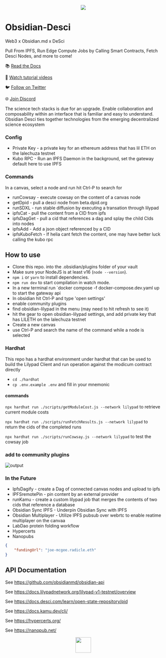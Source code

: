 <p align="center">
<img src="https://obsidian-desci.github.io/Docs/img/obsidian-desci-md-banner.png" />
</p>

# Obsidian-Desci


Web3 x Obsidian.md x DeSci

Pull From IPFS, Run Edge Compute Jobs by Calling Smart Contracts, Fetch Desci Nodes, and more to come!

📚 [Read the Docs](obsidian-desci.github.io/Docs/)

🎥 [Watch tutorial videos](https://www.youtube.com/@Obsidian-Desci-fs7uw)

🐦 [Follow on Twitter](https://twitter.com/Obsidian_Desci)

🌐 [Join Discord](https://discord.gg/3sFAbjF5uH)

The science tech stacks is due for an upgrade.  Enable collaboration and composability within an interface that is familiar and easy to understand.  Obsidian Desci ties together technologies from the emerging decentralized science ecosystem

### Config
- Private Key - a private key for an ethereum address that has lil ETH on the lalechuza testnet
- Kubo RPC - Run an IPFS Daemon in the background, set the gateway default here to use IPFS

### Commands
In a canvas, select a node and run hit Ctrl-P to search for
- runCowsay - execute cowsay on the content of a canvas node
- getDpid - pull a desci node from beta.dpid.org
- runSDXL - run stable diffusion by executing a transation through lilypad
- ipfsCat - pull the content from a CID from ipfs
- ipfsDagGet - pull a cid that references a dag and splay the child CIds into nodes
- ipfsAdd - Add a json object referenced by a CID
- ipfsKuboFetch - If helia cant fetch the content, one may have better luck calling the kubo rpc

## How to use

- Clone this repo. into the .obsidian/plugins folder of your vault
- Make sure your NodeJS is at least v16 (`node --version`).
- `npm i` or `yarn` to install dependencies.
- `npm run dev` to start compilation in watch mode.
- In a new terminal run `docker compose -f docker-compose.dev.yaml up to start the gateway api
- In obsidian hit Ctrl-P and type 'open settings'
- enable community plugins
- find obsidian-lilypad in the menu (may need to hit refresh to see it)
- hit the gear to open obsidian-lilypad settings, and add private key that has LILETH on the lalechuza testnet
- Create a new canvas
- use Ctrl-P and search the name of the command while a node is selected

### Hardhat

This repo has a hardhat environment under hardhat that can be used to build the Lilypad Client and run operation against the modicum contract directly

- `cd ./hardhat`
- `cp .env.example .env` and fill in your mnemonic

#### commands
`npx hardhat run ./scripts/getModuleCost.js --network lilypad` to retrieve current module costs

`npx hardhat run ./scripts/runFetchResults.js --network lilypad` to return the cids of the completed runs

`npx hardhat run ./scripts/runCowsay.js --network lilypad` to test the cowsay job



### add to community plugins
![output](https://github.com/Obsidian-Desci/Obsidian-Desci)

### In the Future
- IpfsDagify - create a Dag of connected canvas nodes and upload to ipfs
- IPFSremotePin - pin content by an external provider
- runKamu - create a custom lilypad job that merges the contents of two cids that reference a database
- Obsidian Sync IPFS - Underpin Obsidian Sync with IPFS
- Obsidian Multiplayer - Utilize IPFS pubsub over webrtc to enable reatime multiplayer on the canvaa
- LabDao protein folding workflow
- Hypercerts
- Nanopubs


```json
{
    "fundingUrl": "joe-mcgee.radicle.eth"
}
```

## API Documentation

See https://github.com/obsidianmd/obsidian-api

See https://docs.lilypadnetwork.org/lilypad-v1-testnet/overview

See https://docs.desci.com/learn/open-state-repository/pid

See https://docs.kamu.dev/cli/

See https://hypercerts.org/

See https://nanopub.net/


<p align="center">
<img src="https://obsidian-desci.github.io/Docs/img/obsidian-desci-logo.png" height="50px" />
</p>